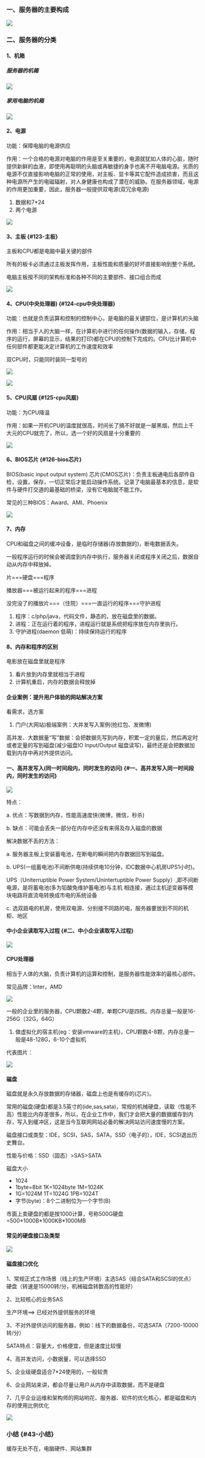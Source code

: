 ### 一、服务器的主要构成

![](/assets/图2-3.png)

### 二、服务器的分类

#### 1、机箱

##### 服务器的机箱

![](/assets/图2-4.png)

##### **家用电脑的机箱**

![](/assets/图2-5.png)

#### 2、电源

功能：保障电脑的电源供应

作用：一个合格的电源对电脑的作用是至关重要的，电源就犹如人体的心脏，随时提供新鲜的血液，即使用再聪明的头脑或再敏捷的身手也离不开电脑电源。劣质的电源不仅直接影响电脑的正常的使用，对主板、显卡等其它配件造成损害，而且这种电源所产生的电磁辐射，对人身健康也构成了潜在的威胁。在服务器领域，电源的作用更加重要，因此，服务器一般提供双电源\(双冗余电源\)

1. 数据和7\*24
2. 两个电源

![](/assets/图2-6.png)

#### 3、主板 {#123-主板}

主板和CPU都是电脑中最关键的部件

所有的板卡必须通过主板发挥作用，主板性能和质量的好坏直接影响到整个系统。

电脑主板按不同的架构标准和各种不同的主要部件、接口组合而成

![](/assets/图2-7.png)

#### 4、CPU\(中央处理器\) {#124-cpu中央处理器}

功能：也就是负责运算和控制的控制中心，是电脑的最关键部位，是计算机的头脑

作用：相当于人的大脑一样，在计算机中进行的任何操作\(数据的输入，存储，程序的运行，屏幕的显示，结果的打印\)都在CPU的控制下完成的。CPU比计算机中任何部件都更能决定计算机的工作速度和效率

双CPU时，只能同时装同一型号的

![](/assets/图2-8.png)

![](/assets/图2-9.png)

#### 5、CPU风扇 {#125-cpu风扇}

功能：为CPU降温

作用：如果一开机CPU的温度就很高，时间长了搞不好就是一屡黑烟，然后上千大元的CPU就完了，所以，选一个好的风扇是十分重要的

![](/assets/图2-10.png)

#### 6、BIOS芯片 {#126-bios芯片}

BIOS\(basic input output system\) 芯片\(CMOS芯片\)：负责主板通电后各部件自检，设置，保存，一切正常后才能启动操作系统。记录了电脑最基本的信息，是软件与硬件打交道的最基础的桥梁，没有它电脑就不能工作。

常见的三种BIOS：Award、AMI、Phoenix

![](/assets/图2-11.png)

#### 7、内存

CPU和磁盘之间的缓冲设备，是临时存储器\(存放数据的\)，断电数据丢失。

一般程序运行的时候会被调度到内存中执行，服务器关闭或程序关闭之后，数据自动从内存中释放掉。

片===硬盘===程序

播放器===被运行起来的程序===进程

没完没了的播放片===（住院）===一直运行的程序===守护进程

1. 程序：c/php/java，代码文件，静态的，放在磁盘里的数据。
2. 进程：正在运行着的程序，进程运行就是系统把程序放在内存里执行。
3. 守护进程\(daemon 低萌\)：持续保持运行的程序

#### 8、内存和程序的区别

电影放在磁盘里就是程序

1. 看片放到内存里就相当于进程
2. 计算机重启，内存的数据会释放掉

#### 企业案例：提升用户体验的网站解决方案

看需求，选方案

1. 门户\(大网站\)极端案例：大并发写入案例\(抢红包、发微博\)

高并发、大数据量“写”数据：会把数据先写到内存，积累一定的量后，然后再定时或者定量的写到磁盘\(减少磁盘IO Input/Output 磁盘读写\)，最终还是会把数据加载到内存中再对外提供访问。

#### 一、高并发写入\(同一时间段内，同时发生的访问\) {#一、高并发写入同一时间段内，同时发生的访问}

![](/assets/图2-12.png)

特点：

a. 优点：写数据到内存，性能高速度快\(微博，微信，秒杀\)

b. 缺点：可能会丢失一部分在内存中还没有来得及存入磁盘的数据

解决数据不丢的方法：

a. 服务器主板上安装蓄电池，在断电的瞬间把内存数据回写到磁盘。

b. UPS\(一组蓄电池\)不间断供电\(持续供电10分钟，IDC数据中心机房UPS1小时\)。

UPS（Uniterruptible Power System/Unintertuptible Power Supply）,即不间断电源，是将蓄电池\(多为铅酸免维护蓄电池\)与主机 相连接，通过主机逆变器等模块电路将直流电转换成市电的系统设备

c. 选双路电的机房，使用双电源、分别接不同路的电，服务器要放到不同的机柜、地区

#### 中小企业读取写入过程 {#二、中小企业读取写入过程}

![](/assets/图2-13.png)

#### CPU处理器

相当于人体的大脑，负责计算机的运算和控制，是服务器性能效率的最核心部件。

常见品牌：Inter，AMD

![](/assets/图2-14.png)

一般的企业里的服务器，CPU颗数2-4颗，单颗CPU是四核。内存总量一般是16-256G（32G，64G）

1. 做虚拟化的宿主机\(eg：安装vmware的主机\)，CPU颗数4-8颗，内存总量一般是48-128G，6-10个虚拟机

代表图片：

![](/assets/图2-15.png)

#### 磁盘

磁盘就是永久存放数据的存储器，磁盘上也是有缓存的\(芯片\)。

常用的磁盘\(硬盘\)都是3.5英寸的\(ide,sas,sata\)，常规的机械硬盘，读取（性能不高）性能比内存差很多，所以，在企业工作中，我们才会把大量的数据缓存到内存，写入到缓冲区，这是当今互联网网站必备的解决网站访问速度慢的方案。

磁盘接口或类型：IDE，SCSI，SAS，SATA，SSD（电子的），IDE，SCSI退出历史舞台。

性能与价格：SSD（固态）&gt;SAS&gt;SATA

磁盘大小

* 1024
* 1byte=8bit 1K=1024byte 1M=1024K
* 1G=1024M 1T=1024G 1PB=1024T
* 字节\(byte\)：8个二进制位为一个字节\(B\)

市面上卖硬盘的都是按1000计算，号称500G硬盘=500\*1000B\*1000KB\*1000MB

#### 常见的硬盘接口及类型

![](/assets/图2-16.png)

#### 磁盘接口优化

1、常规正式工作场景（线上的生产环境）主选SAS（结合SATA和SCSI的优点）硬盘（转速是15000转/分，机械磁盘转数高的性能好）

2、比较核心的业务SAS

生产环境==&gt; 已经对外提供服务的环境

3、不对外提供访问的服务器，例如：线下的数据备份，可选SATA（7200-10000转/分）

SATA特点：容量大，价格便宜，但是速度比较慢

4、高并发访问，小数据量，可以选择SSD

5、企业级硬盘适合7\*24使用的，一般较贵

6、企业网站来讲，都会尽量让用户从内存中读取数据，而不是硬盘

7、几乎企业运维和架构师的网站哟花、服务器、软件的优化核心，都是磁盘和内存的使用比例优化

![](/assets/图2-17.png)

### 小结 {#43-小结}

缓存无处不在，电脑硬件、网站集群

